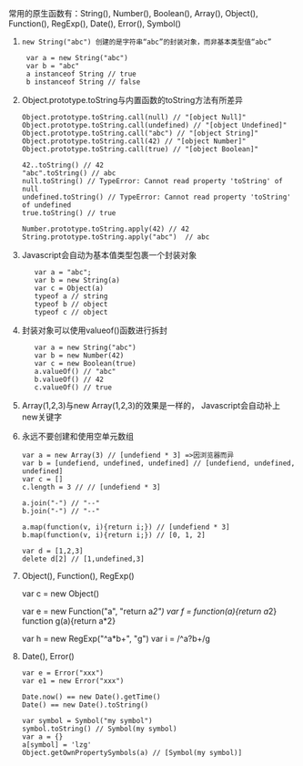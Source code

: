 常用的原生函数有：String(), Number(), Boolean(), Array(), Object(), Function(), RegExp(), Date(), Error(), Symbol()

1.     new String("abc") 创建的是字符串“abc”的封装对象，而非基本类型值“abc”

        var a = new String("abc")
        var b = "abc"
        a instanceof String // true
        b instanceof String // false


2.  Object.prototype.toString与内置函数的toString方法有所差异

        Object.prototype.toString.call(null) // "[object Null]"
        Object.prototype.toString.call(undefined) // "[object Undefined]"
        Object.prototype.toString.call("abc") // "[object String]"
        Object.prototype.toString.call(42) // "[object Number]"
        Object.prototype.toString.call(true) // "[object Boolean]"

        42..toString() // 42
        "abc".toString() // abc
        null.toString() // TypeError: Cannot read property 'toString' of null
        undefined.toString() // TypeError: Cannot read property 'toString' of undefined
        true.toString() // true

        Number.prototype.toString.apply(42) // 42
        String.prototype.toString.apply("abc")  // abc


3.   Javascript会自动为基本值类型包裹一个封装对象

            var a = "abc";
            var b = new String(a)
            var c = Object(a)
            typeof a // string
            typeof b // object
            typeof c // object



4.   封装对象可以使用valueof()函数进行拆封

            var a = new String("abc")
            var b = new Number(42)
            var c = new Boolean(true)
            a.valueOf() // "abc"
            b.valueOf() // 42
            c.valueOf() // true


5.  Array(1,2,3)与new Array(1,2,3)的效果是一样的， Javascript会自动补上new关键字

6.  永远不要创建和使用空单元数组


        var a = new Array(3) // [undefiend * 3] =>因浏览器而异
        var b = [undefiend, undefined, undefined] // [undefiend, undefined, undefined]
        var c = []
        c.length = 3 // // [undefiend * 3]

        a.join("-") // "--"
        b.join("-") // "--"

        a.map(function(v, i){return i;}) // [undefiend * 3]
        b.map(function(v, i){return i;}) // [0, 1, 2]

        var d = [1,2,3]
        delete d[2] // [1,undefined,3]


7.  Object(), Function(), RegExp()

    var c = new Object()

    var e = new Function("a", "return a*2")
    var f = function(a){return a*2}
    function g(a){return a*2}

    var h = new RegExp("^a*b+", "g")
    var i = /^a?b+/g


8.  Date(), Error()

        var e = Error("xxx")
        var e1 = new Error("xxx")

        Date.now() == new Date().getTime()
        Date() == new Date().toString()

        var symbol = Symbol("my symbol")
        symbol.toString() // Symbol(my symbol)
        var a = {}
        a[symbol] = 'lzg'
        Object.getOwnPropertySymbols(a) // [Symbol(my symbol)]





